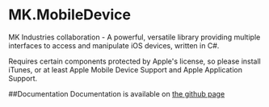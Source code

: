 # MK.MobileDevice
MK Industries collaboration - A powerful, versatile library providing multiple interfaces to access and manipulate iOS devices, written in C#.

Requires certain components protected by Apple's license, so please install iTunes, or at least Apple Mobile Device Support and Apple Application Support.

##Documentation
Documentation is available on [the github page](http://exaphaser.github.io/MK.MobileDevice/docs)

